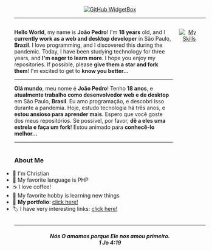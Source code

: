 <div align="center">

[![GitHub WidgetBox](https://github-widgetbox.vercel.app/api/profile?username=jpmoncao&data=followers,stars,commits&theme=dark)](https://github.com/jpmoncao/)

</div>

___

<div style="display: flex; justify-content: space-between; align-items: flex-start; gap: 1rem;">
    <div style="width: 60vw;">
        <p>
            <strong>Hello World</strong>, my name is <strong>João Pedro</strong>! I'm <strong>18 years</strong> old, and I <strong>currently work as a web and desktop developer</strong> in São Paulo, <strong>Brazil</strong>. I love programming, and I discovered this during the pandemic. Today, I have been studying technology for three years, and <strong>I'm eager to learn more</strong>. I hope you enjoy my repositories. If possible, please <strong>give them a star and fork them</strong>!
            I'm excited to get to <strong>know you better...</strong>
        </p>
        <hr/>
        <p>
            <strong>Olá mundo</strong>, meu nome é <strong>João Pedro</strong>! Tenho <strong>18 anos</strong>, e <strong>atualmente trabalho como desenvolvedor web e de desktop</strong> em São Paulo, <strong>Brasil</strong>. Eu amo programação, e descobri isso durante a pandemia. Hoje, estudo tecnologia há três anos, e <strong>estou ansioso para aprender mais</strong>. Espero que você goste dos meus repositórios. Se possível, por favor, <strong>dê a eles uma estrela e faça um fork</strong>!
            Estou animado para <strong>conhecê-lo melhor...</strong>
        </p>
        <hr/>
        <div style="display: flex; justify-content: space-between; align-items: center; gap: 1rem;">
            <div align="left">
                <h3>About Me</h3>
                <ul style="margin-left: -1.75rem;">
                    <li>🙏 I'm Christian</li>
                    <li>🧩 My favorite language is PHP</li>
                    <li>☕ I love coffee!</li>
                    <li>📖 My favorite hobby is learning new things</li>
                    <li>🔗 <strong>My portfolio</strong>: <a href="https://jpmoncao.vercel.app">click here!</a></li>
                    <li>🏷️ I have very interesting links: <a href="https://linktr.ee/jpmoncao">click here!</a></li>
                </ul>
            </div>
        </div>
    </div>
    <div align="center">
        
[![My Skills](https://skillicons.dev/icons?i=ts,react,nodejs,python,django,php,java,express,laravel,html,css,js,cpp,arduino,spring,bootstrap,tailwind,docker,ruby,mysql,postgres,prisma,sequelize,next,scss,figma,vscode,git,github,jquery,linux,vue,postman&theme=dark)](https://skillicons.dev)
    </div>
</div>

<hr/>

<div align="center">

<h4><em>Nós O amamos porque Ele nos amou primeiro.<br/>
1 Jo 4:19</em></h4>

</div>
